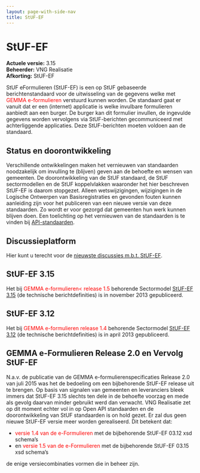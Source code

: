 ```yaml
---
layout: page-with-side-nav
title: StUF-EF
---
```

# StUF-EF

**Actuele versie:** 3.15  
**Beheerder:**  VNG Realisatie<br/>
**Afkorting:**  StUF-EF

StUF eFormulieren (StUF-EF) is een op StUF gebaseerde berichtenstandaard voor de uitwisseling van de gegevens welke met <span style="color:red">GEMMA e-formulieren</span> verstuurd kunnen worden. De standaard gaat er vanuit dat er een (internet) applicatie is welke invulbare formulieren aanbiedt aan een burger. De burger kan dit formulier invullen, de ingevulde gegevens worden vervolgens via StUF-berichten gecommuniceerd met achterliggende applicaties. Deze StUF-berichten moeten voldoen aan de standaard.

## Status en doorontwikkeling
Verschillende ontwikkelingen maken het vernieuwen van standaarden noodzakelijk om invulling te (blijven) geven aan de behoefte en wensen van gemeenten. De doorontwikkeling van de StUF standaard, de StUF sectormodellen en de StUF koppelvlakken waaronder het hier beschreven StUF-EF is daarom stopgezet. Alleen wetswijzigingen, wijzigingen in de Logische Ontwerpen van Basisregistraties en gevonden fouten kunnen aanleiding zijn voor het publiceren van een nieuwe versie van deze standaarden. Zo wordt er voor gezorgd dat gemeenten hun werk kunnen blijven doen. Een toelichting op het vernieuwen van de standaarden is te vinden bij [API-standaarden](https://vng-realisatie.github.io/Standaarden/API-standaarden).

## Discussieplatform
Hier kunt u terecht voor de [nieuwste discussies m.b.t. StUF-EF](https://github.com/VNG-Realisatie/StUF-Standaarden/labels/StUF-EF%20%2F%20GEMMA%20e-Formulieren).

## StUF-EF 3.15
Het bij <span style="color:red">GEMMA e-formulieren< release 1.5</span> behorende Sectormodel [StUF-EF 3.15](documenten/Ef0315.zip) (de technische berichtdefinities) is in november 2013 gepubliceerd.

## StUF-EF 3.12
Het bij <span style="color:red">GEMMA e-formulieren release 1.4</span> behorende Sectormodel [StUF-EF 3.12](documenten/Ef0312.zip) (de technische berichtdefinities) is in april 2013 gepubliceerd.

## GEMMA e-Formulieren Release 2.0 en Vervolg StUF-EF
N.a.v. de publicatie van de GEMMA e-formulierenspecificaties Release 2.0 van juli 2015 was het de bedoeling om een bijbehorende StUF-EF release uit te brengen. Op basis van signalen van gemeenten en leveranciers bleek immers dat StUF-EF 3.15 slechts ten dele in de behoefte voorzag en mede als gevolg daarvan minder gebruikt werd dan verwacht. VNG Realisatie zet op dit moment echter vol in op Open API standaarden en de doorontwikkeling van StUF standaarden is on hold gezet. Er zal dus geen nieuwe StUF-EF versie meer worden gerealiseerd. Dit betekent dat:

* <span style="color:red">versie 1.4 van de e-Formulieren</span> met de bijbehorende StUF-EF 03.12 xsd schema’s
* en <span style="color:red">versie 1.5 van de e-Formulieren</span> met de bijbehorende StUF-EF 03.15 xsd schema’s

de enige versiecombinaties vormen die in beheer zijn.
